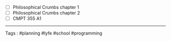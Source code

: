 - [ ] Philosophical Crumbs chapter 1
- [ ] Philosophical Crumbs chapter 2
- [ ] CMPT 355 A1
____
Tags : #planning #lyfe #school #programming 